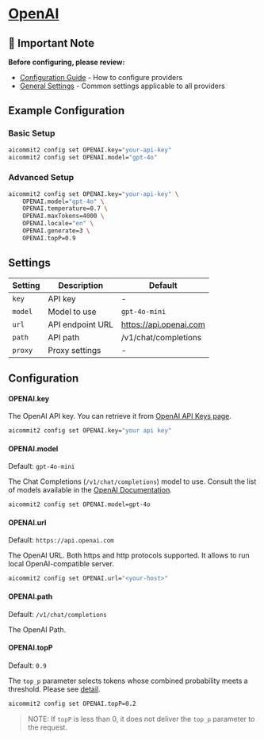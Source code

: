# <a href="https://openai.com/" target="_blank">OpenAI</a>

## 📌 Important Note

**Before configuring, please review:**

- [Configuration Guide](../../README.md#configuration) - How to configure providers
- [General Settings](../../README.md#general-settings) - Common settings applicable to all providers

## Example Configuration

### Basic Setup

```sh
aicommit2 config set OPENAI.key="your-api-key"
aicommit2 config set OPENAI.model="gpt-4o"
```

### Advanced Setup

```sh
aicommit2 config set OPENAI.key="your-api-key" \
    OPENAI.model="gpt-4o" \
    OPENAI.temperature=0.7 \
    OPENAI.maxTokens=4000 \
    OPENAI.locale="en" \
    OPENAI.generate=3 \
    OPENAI.topP=0.9
```

## Settings

| Setting | Description      | Default                |
| ------- | ---------------- | ---------------------- |
| `key`   | API key          | -                      |
| `model` | Model to use     | `gpt-4o-mini`          |
| `url`   | API endpoint URL | https://api.openai.com |
| `path`  | API path         | /v1/chat/completions   |
| `proxy` | Proxy settings   | -                      |

## Configuration

#### OPENAI.key

The OpenAI API key. You can retrieve it from [OpenAI API Keys page](https://platform.openai.com/account/api-keys).

```sh
aicommit2 config set OPENAI.key="your api key"
```

#### OPENAI.model

Default: `gpt-4o-mini`

The Chat Completions (`/v1/chat/completions`) model to use. Consult the list of models available in the [OpenAI Documentation](https://platform.openai.com/docs/models/model-endpoint-compatibility).

```sh
aicommit2 config set OPENAI.model=gpt-4o
```

#### OPENAI.url

Default: `https://api.openai.com`

The OpenAI URL. Both https and http protocols supported. It allows to run local OpenAI-compatible server.

```sh
aicommit2 config set OPENAI.url="<your-host>"
```

#### OPENAI.path

Default: `/v1/chat/completions`

The OpenAI Path.

#### OPENAI.topP

Default: `0.9`

The `top_p` parameter selects tokens whose combined probability meets a threshold. Please see [detail](https://platform.openai.com/docs/api-reference/chat/create#chat-create-top_p).

```sh
aicommit2 config set OPENAI.topP=0.2
```

> NOTE: If `topP` is less than 0, it does not deliver the `top_p` parameter to the request.
